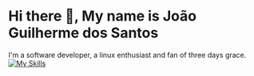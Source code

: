 # Hi there 👋, My name is João Guilherme dos Santos

I'm a software developer, a linux enthusiast and fan of three days grace.
[![My Skills](https://skillicons.dev/icons?i=html,css,js,typescript,react,cs,dotnet,docker,postgresql,linux)](https://skillicons.dev)
